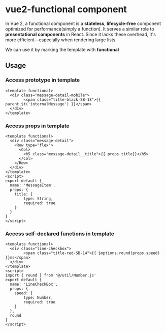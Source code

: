# vue2-functional component

In Vue 2, a functional component is a **stateless**, **lifecycle-free** component optimized for performance(simply a function). It serves a similar role to **presentational components** in React. Since it lacks these overhead, it's more efficient—especially when rendering large lists.

We can use it by marking the template with **functional**


## Usage

### Access prototype in template

```vue
<template functional>
  <div class="message-detail-mobile">
	    <span class="title-black-SB-18">{{ parent.$t('internalMessage') }}</span>
  </div>
</template>
```

### Access props in template

```vue
<template functional>
  <div class="message-detail">
    <Row type="flex">
      <Col>
        <h5 class="message-detail__title">{{ props.title}}</h5>
      </Col>
    </Row>
  </div>
</template>
<script>
export default {
  name: 'MessageItem',
  props: {
    title: {
	    type: String,
	    required: true
    }
  }
}
</script>
```

### Access self-declared functions in template

```vue
<template functional>
  <div class="line-checkbox">
		<span class="title-red-SB-14">{{ $options.round(props.speed) }}ms</span>
  </div>
</template>
<script>
import { round } from '@/util/Number.js'
export default {
  name: 'LineCheckBox',
  props: {
    speed: {
	    type: Number,
	    required: true
    }
  },
  round
}
</script>
```



